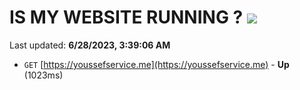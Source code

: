 # IS MY WEBSITE RUNNING ? [![](https://img.shields.io/static/v1?label=Sponsor&message=%E2%9D%A4&logo=GitHub&color=%23fe8e86)](https://github.com/sponsors/<username>)

Last updated: **6/28/2023, 3:39:06 AM**

- `GET` [https://youssefservice.me](https://youssefservice.me) - **Up** (1023ms)
